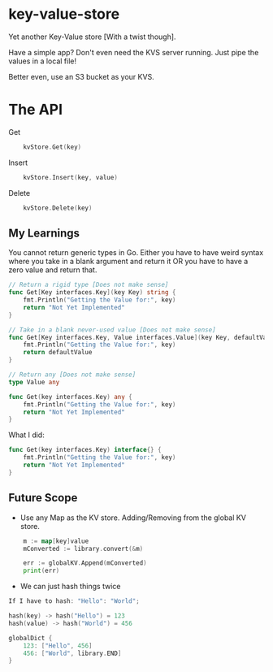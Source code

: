 # key-value-store
Yet another Key-Value store [With a twist though].

Have a simple app? Don't even need the KVS server running.
Just pipe the values in a local file!

Better even, use an S3 bucket as your KVS.

# The API
Get
```go
    kvStore.Get(key)
```

Insert
```go
    kvStore.Insert(key, value)
```

Delete
```go
    kvStore.Delete(key)
```

## My Learnings
You cannot return generic types in Go.
Either you have to have weird syntax where you take in a blank argument and return it OR you have to have a zero value and return that.


```go
// Return a rigid type [Does not make sense]
func Get[Key interfaces.Key](key Key) string {
    fmt.Println("Getting the Value for:", key)
    return "Not Yet Implemented"
}
```

```go
// Take in a blank never-used value [Does not make sense]
func Get[Key interfaces.Key, Value interfaces.Value](key Key, defaultValue Value) Value {
    fmt.Println("Getting the Value for:", key)
    return defaultValue
}
```


```go
// Return any [Does not make sense]
type Value any

func Get(key interfaces.Key) any {
    fmt.Println("Getting the Value for:", key)
    return "Not Yet Implemented"
}

```

What I did:
```go
func Get(key interfaces.Key) interface{} {
    fmt.Println("Getting the Value for:", key)
    return "Not Yet Implemented"
}

```

## Future Scope
- Use any Map as the KV store. Adding/Removing from the global KV store.
```go
    m := map[key]value
    mConverted := library.convert(&m)

    err := globalKV.Append(mConverted)
    print(err)
```

- We can just hash things twice
```go
If I have to hash: "Hello": "World";

hash(key) -> hash("Hello") = 123
hash(value) -> hash("World") = 456

globalDict {
    123: ["Hello", 456]
    456: ["World", library.END]
}
```